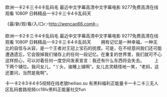 欧洲一卡2卡三卡4卡乱码毛
最近中文字幕高清中文字幕电影
9277免费高清在线观看 1080P
日韩精品一卡2卡三卡4卡乱码天


《最/新/观/看/入/口👉http://wencao66.com》--

欧洲一卡2卡三卡4卡乱码毛
最近中文字幕高清中文字幕电影
9277免费高清在线观看 1080P
日韩精品一卡2卡三卡4卡乱码天
　　拥有记忆是一种幸福，一种无比的自信与从容，是一个王者对王冠上宝石的抚摸。可是，在不经意间我们还可能遭遇遗忘，它会毁掉我们储存上的任何一段记忆。在重复的世界里，我们就可不心这样担心，可以对着任何一度空间发表宣言：我还有什么东西将会失去。
　　上下两个铺位。我问女儿，“丫头，谁睡上铺啊”。女儿古灵精怪地一笑，“老妈，这还要问，当然是我啊”。





卡一卡2卡3卡4卡5视频在线老狼heiliao.su 有黑料福利正能量卡一卡二卡三无人区乱码套路视频cc18lv黑料正能量社交fun
